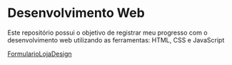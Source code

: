 # Desenvolvimento Web

Este repositório possui o objetivo de registrar meu progresso com o desenvolvimento web
utilizando as ferramentas: HTML, CSS e JavaScript

[FormularioLojaDesign](Desenvolvimento-Web/Iniciante/FormularioLojaDesign)
